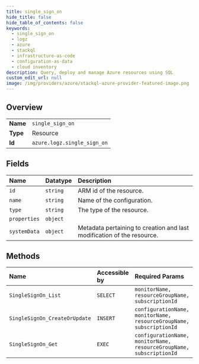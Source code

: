 ```yaml
---
title: single_sign_on
hide_title: false
hide_table_of_contents: false
keywords:
  - single_sign_on
  - logz
  - azure    
  - stackql
  - infrastructure-as-code
  - configuration-as-data
  - cloud inventory
description: Query, deploy and manage Azure resources using SQL
custom_edit_url: null
image: /img/providers/azure/stackql-azure-provider-featured-image.png
---
```

  
    

## Overview
<table><tbody>
<tr><td><b>Name</b></td><td><code>single_sign_on</code></td></tr>
<tr><td><b>Type</b></td><td>Resource</td></tr>
<tr><td><b>Id</b></td><td><code>azure.logz.single_sign_on</code></td></tr>
</tbody></table>

## Fields
| Name | Datatype | Description |
|:-----|:---------|:------------|
| `id` | `string` | ARM id of the resource. |
| `name` | `string` | Name of the configuration. |
| `type` | `string` | The type of the resource. |
| `properties` | `object` |  |
| `systemData` | `object` | Metadata pertaining to creation and last modification of the resource. |
## Methods
| Name | Accessible by | Required Params |
|:-----|:--------------|:----------------|
| `SingleSignOn_List` | `SELECT` | `monitorName, resourceGroupName, subscriptionId` |
| `SingleSignOn_CreateOrUpdate` | `INSERT` | `configurationName, monitorName, resourceGroupName, subscriptionId` |
| `SingleSignOn_Get` | `EXEC` | `configurationName, monitorName, resourceGroupName, subscriptionId` |

